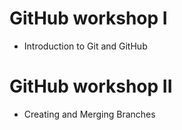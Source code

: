 # GitHub workshop I
- Introduction to Git and GitHub 

# GitHub workshop II
- Creating and Merging Branches